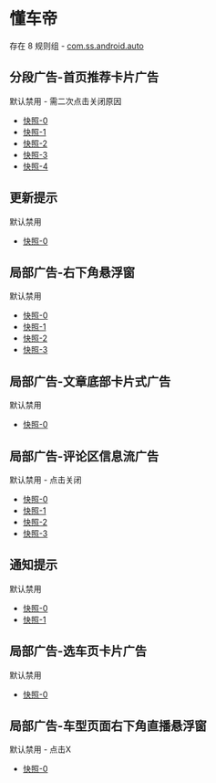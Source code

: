 # 懂车帝

存在 8 规则组 - [com.ss.android.auto](/src/apps/com.ss.android.auto.ts)

## 分段广告-首页推荐卡片广告

默认禁用 - 需二次点击关闭原因

- [快照-0](https://i.gkd.li/i/12660816)
- [快照-1](https://i.gkd.li/i/13959610)
- [快照-2](https://i.gkd.li/i/13538627)
- [快照-3](https://i.gkd.li/i/12711589)
- [快照-4](https://i.gkd.li/i/13959613)

## 更新提示

默认禁用

- [快照-0](https://i.gkd.li/i/13534445)

## 局部广告-右下角悬浮窗

默认禁用

- [快照-0](https://i.gkd.li/i/12798338)
- [快照-1](https://i.gkd.li/i/13535531)
- [快照-2](https://i.gkd.li/i/13535933)
- [快照-3](https://i.gkd.li/i/13535932)

## 局部广告-文章底部卡片式广告

默认禁用

- [快照-0](https://i.gkd.li/i/12811597)

## 局部广告-评论区信息流广告

默认禁用 - 点击关闭

- [快照-0](https://i.gkd.li/i/12811459)
- [快照-1](https://i.gkd.li/i/12825865)
- [快照-2](https://i.gkd.li/i/12900666)
- [快照-3](https://i.gkd.li/i/14321293)

## 通知提示

默认禁用

- [快照-0](https://i.gkd.li/i/12840664)
- [快照-1](https://i.gkd.li/i/14060897)

## 局部广告-选车页卡片广告

默认禁用

- [快照-0](https://i.gkd.li/i/13686928)

## 局部广告-车型页面右下角直播悬浮窗

默认禁用 - 点击X

- [快照-0](https://i.gkd.li/i/14034740)
